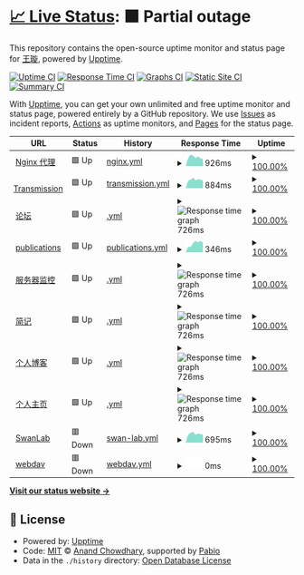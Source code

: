 # [📈 Live Status](https://shaoyaoqian.github.io/uptime): <!--live status--> **🟧 Partial outage**

This repository contains the open-source uptime monitor and status page for [王璇](https://blog.pengfeima.cn), powered by [Upptime](https://github.com/upptime/upptime).

[![Uptime CI](https://github.com/shaoyaoqian/uptime/workflows/Uptime%20CI/badge.svg)](https://github.com/shaoyaoqian/uptime/actions?query=workflow%3A%22Uptime+CI%22)
[![Response Time CI](https://github.com/shaoyaoqian/uptime/workflows/Response%20Time%20CI/badge.svg)](https://github.com/shaoyaoqian/uptime/actions?query=workflow%3A%22Response+Time+CI%22)
[![Graphs CI](https://github.com/shaoyaoqian/uptime/workflows/Graphs%20CI/badge.svg)](https://github.com/shaoyaoqian/uptime/actions?query=workflow%3A%22Graphs+CI%22)
[![Static Site CI](https://github.com/shaoyaoqian/uptime/workflows/Static%20Site%20CI/badge.svg)](https://github.com/shaoyaoqian/uptime/actions?query=workflow%3A%22Static+Site+CI%22)
[![Summary CI](https://github.com/shaoyaoqian/uptime/workflows/Summary%20CI/badge.svg)](https://github.com/shaoyaoqian/uptime/actions?query=workflow%3A%22Summary+CI%22)

With [Upptime](https://upptime.js.org), you can get your own unlimited and free uptime monitor and status page, powered entirely by a GitHub repository. We use [Issues](https://github.com/shaoyaoqian/uptime/issues) as incident reports, [Actions](https://github.com/shaoyaoqian/uptime/actions) as uptime monitors, and [Pages](https://shaoyaoqian.github.io/uptime) for the status page.

<!--start: status pages-->
<!-- This summary is generated by Upptime (https://github.com/upptime/upptime) -->
<!-- Do not edit this manually, your changes will be overwritten -->
<!-- prettier-ignore -->
| URL | Status | History | Response Time | Uptime |
| --- | ------ | ------- | ------------- | ------ |
| <img alt="" src="https://icons.duckduckgo.com/ip3/proxy.pengfeima.cn.ico" height="13"> [Nginx 代理](https://proxy.pengfeima.cn) | 🟩 Up | [nginx.yml](https://github.com/shaoyaoqian-sites/uptime/commits/HEAD/history/nginx.yml) | <details><summary><img alt="Response time graph" src="./graphs/nginx/response-time-week.png" height="20"> 926ms</summary><br><a href="https://shaoyaoqian-sites.github.io/uptime/history/nginx"><img alt="Response time 913" src="https://img.shields.io/endpoint?url=https%3A%2F%2Fraw.githubusercontent.com%2Fshaoyaoqian-sites%2Fuptime%2FHEAD%2Fapi%2Fnginx%2Fresponse-time.json"></a><br><a href="https://shaoyaoqian-sites.github.io/uptime/history/nginx"><img alt="24-hour response time 741" src="https://img.shields.io/endpoint?url=https%3A%2F%2Fraw.githubusercontent.com%2Fshaoyaoqian-sites%2Fuptime%2FHEAD%2Fapi%2Fnginx%2Fresponse-time-day.json"></a><br><a href="https://shaoyaoqian-sites.github.io/uptime/history/nginx"><img alt="7-day response time 926" src="https://img.shields.io/endpoint?url=https%3A%2F%2Fraw.githubusercontent.com%2Fshaoyaoqian-sites%2Fuptime%2FHEAD%2Fapi%2Fnginx%2Fresponse-time-week.json"></a><br><a href="https://shaoyaoqian-sites.github.io/uptime/history/nginx"><img alt="30-day response time 943" src="https://img.shields.io/endpoint?url=https%3A%2F%2Fraw.githubusercontent.com%2Fshaoyaoqian-sites%2Fuptime%2FHEAD%2Fapi%2Fnginx%2Fresponse-time-month.json"></a><br><a href="https://shaoyaoqian-sites.github.io/uptime/history/nginx"><img alt="1-year response time 913" src="https://img.shields.io/endpoint?url=https%3A%2F%2Fraw.githubusercontent.com%2Fshaoyaoqian-sites%2Fuptime%2FHEAD%2Fapi%2Fnginx%2Fresponse-time-year.json"></a></details> | <details><summary><a href="https://shaoyaoqian-sites.github.io/uptime/history/nginx">100.00%</a></summary><a href="https://shaoyaoqian-sites.github.io/uptime/history/nginx"><img alt="All-time uptime 99.80%" src="https://img.shields.io/endpoint?url=https%3A%2F%2Fraw.githubusercontent.com%2Fshaoyaoqian-sites%2Fuptime%2FHEAD%2Fapi%2Fnginx%2Fuptime.json"></a><br><a href="https://shaoyaoqian-sites.github.io/uptime/history/nginx"><img alt="24-hour uptime 100.00%" src="https://img.shields.io/endpoint?url=https%3A%2F%2Fraw.githubusercontent.com%2Fshaoyaoqian-sites%2Fuptime%2FHEAD%2Fapi%2Fnginx%2Fuptime-day.json"></a><br><a href="https://shaoyaoqian-sites.github.io/uptime/history/nginx"><img alt="7-day uptime 100.00%" src="https://img.shields.io/endpoint?url=https%3A%2F%2Fraw.githubusercontent.com%2Fshaoyaoqian-sites%2Fuptime%2FHEAD%2Fapi%2Fnginx%2Fuptime-week.json"></a><br><a href="https://shaoyaoqian-sites.github.io/uptime/history/nginx"><img alt="30-day uptime 100.00%" src="https://img.shields.io/endpoint?url=https%3A%2F%2Fraw.githubusercontent.com%2Fshaoyaoqian-sites%2Fuptime%2FHEAD%2Fapi%2Fnginx%2Fuptime-month.json"></a><br><a href="https://shaoyaoqian-sites.github.io/uptime/history/nginx"><img alt="1-year uptime 99.80%" src="https://img.shields.io/endpoint?url=https%3A%2F%2Fraw.githubusercontent.com%2Fshaoyaoqian-sites%2Fuptime%2FHEAD%2Fapi%2Fnginx%2Fuptime-year.json"></a></details>
| <img alt="" src="https://icons.duckduckgo.com/ip3/transmission.pengfeima.cn.ico" height="13"> [Transmission](https://transmission.pengfeima.cn) | 🟩 Up | [transmission.yml](https://github.com/shaoyaoqian-sites/uptime/commits/HEAD/history/transmission.yml) | <details><summary><img alt="Response time graph" src="./graphs/transmission/response-time-week.png" height="20"> 884ms</summary><br><a href="https://shaoyaoqian-sites.github.io/uptime/history/transmission"><img alt="Response time 953" src="https://img.shields.io/endpoint?url=https%3A%2F%2Fraw.githubusercontent.com%2Fshaoyaoqian-sites%2Fuptime%2FHEAD%2Fapi%2Ftransmission%2Fresponse-time.json"></a><br><a href="https://shaoyaoqian-sites.github.io/uptime/history/transmission"><img alt="24-hour response time 828" src="https://img.shields.io/endpoint?url=https%3A%2F%2Fraw.githubusercontent.com%2Fshaoyaoqian-sites%2Fuptime%2FHEAD%2Fapi%2Ftransmission%2Fresponse-time-day.json"></a><br><a href="https://shaoyaoqian-sites.github.io/uptime/history/transmission"><img alt="7-day response time 884" src="https://img.shields.io/endpoint?url=https%3A%2F%2Fraw.githubusercontent.com%2Fshaoyaoqian-sites%2Fuptime%2FHEAD%2Fapi%2Ftransmission%2Fresponse-time-week.json"></a><br><a href="https://shaoyaoqian-sites.github.io/uptime/history/transmission"><img alt="30-day response time 1047" src="https://img.shields.io/endpoint?url=https%3A%2F%2Fraw.githubusercontent.com%2Fshaoyaoqian-sites%2Fuptime%2FHEAD%2Fapi%2Ftransmission%2Fresponse-time-month.json"></a><br><a href="https://shaoyaoqian-sites.github.io/uptime/history/transmission"><img alt="1-year response time 953" src="https://img.shields.io/endpoint?url=https%3A%2F%2Fraw.githubusercontent.com%2Fshaoyaoqian-sites%2Fuptime%2FHEAD%2Fapi%2Ftransmission%2Fresponse-time-year.json"></a></details> | <details><summary><a href="https://shaoyaoqian-sites.github.io/uptime/history/transmission">100.00%</a></summary><a href="https://shaoyaoqian-sites.github.io/uptime/history/transmission"><img alt="All-time uptime 99.97%" src="https://img.shields.io/endpoint?url=https%3A%2F%2Fraw.githubusercontent.com%2Fshaoyaoqian-sites%2Fuptime%2FHEAD%2Fapi%2Ftransmission%2Fuptime.json"></a><br><a href="https://shaoyaoqian-sites.github.io/uptime/history/transmission"><img alt="24-hour uptime 100.00%" src="https://img.shields.io/endpoint?url=https%3A%2F%2Fraw.githubusercontent.com%2Fshaoyaoqian-sites%2Fuptime%2FHEAD%2Fapi%2Ftransmission%2Fuptime-day.json"></a><br><a href="https://shaoyaoqian-sites.github.io/uptime/history/transmission"><img alt="7-day uptime 100.00%" src="https://img.shields.io/endpoint?url=https%3A%2F%2Fraw.githubusercontent.com%2Fshaoyaoqian-sites%2Fuptime%2FHEAD%2Fapi%2Ftransmission%2Fuptime-week.json"></a><br><a href="https://shaoyaoqian-sites.github.io/uptime/history/transmission"><img alt="30-day uptime 100.00%" src="https://img.shields.io/endpoint?url=https%3A%2F%2Fraw.githubusercontent.com%2Fshaoyaoqian-sites%2Fuptime%2FHEAD%2Fapi%2Ftransmission%2Fuptime-month.json"></a><br><a href="https://shaoyaoqian-sites.github.io/uptime/history/transmission"><img alt="1-year uptime 99.97%" src="https://img.shields.io/endpoint?url=https%3A%2F%2Fraw.githubusercontent.com%2Fshaoyaoqian-sites%2Fuptime%2FHEAD%2Fapi%2Ftransmission%2Fuptime-year.json"></a></details>
| <img alt="" src="https://icons.duckduckgo.com/ip3/talk.pengfeima.cn.ico" height="13"> [论坛](https://talk.pengfeima.cn) | 🟩 Up | [.yml](https://github.com/shaoyaoqian-sites/uptime/commits/HEAD/history/.yml) | <details><summary><img alt="Response time graph" src="./graphs//response-time-week.png" height="20"> 726ms</summary><br><a href="https://shaoyaoqian-sites.github.io/uptime/history/"><img alt="Response time 787" src="https://img.shields.io/endpoint?url=https%3A%2F%2Fraw.githubusercontent.com%2Fshaoyaoqian-sites%2Fuptime%2FHEAD%2Fapi%2F%2Fresponse-time.json"></a><br><a href="https://shaoyaoqian-sites.github.io/uptime/history/"><img alt="24-hour response time 616" src="https://img.shields.io/endpoint?url=https%3A%2F%2Fraw.githubusercontent.com%2Fshaoyaoqian-sites%2Fuptime%2FHEAD%2Fapi%2F%2Fresponse-time-day.json"></a><br><a href="https://shaoyaoqian-sites.github.io/uptime/history/"><img alt="7-day response time 726" src="https://img.shields.io/endpoint?url=https%3A%2F%2Fraw.githubusercontent.com%2Fshaoyaoqian-sites%2Fuptime%2FHEAD%2Fapi%2F%2Fresponse-time-week.json"></a><br><a href="https://shaoyaoqian-sites.github.io/uptime/history/"><img alt="30-day response time 786" src="https://img.shields.io/endpoint?url=https%3A%2F%2Fraw.githubusercontent.com%2Fshaoyaoqian-sites%2Fuptime%2FHEAD%2Fapi%2F%2Fresponse-time-month.json"></a><br><a href="https://shaoyaoqian-sites.github.io/uptime/history/"><img alt="1-year response time 787" src="https://img.shields.io/endpoint?url=https%3A%2F%2Fraw.githubusercontent.com%2Fshaoyaoqian-sites%2Fuptime%2FHEAD%2Fapi%2F%2Fresponse-time-year.json"></a></details> | <details><summary><a href="https://shaoyaoqian-sites.github.io/uptime/history/">100.00%</a></summary><a href="https://shaoyaoqian-sites.github.io/uptime/history/"><img alt="All-time uptime 56.16%" src="https://img.shields.io/endpoint?url=https%3A%2F%2Fraw.githubusercontent.com%2Fshaoyaoqian-sites%2Fuptime%2FHEAD%2Fapi%2F%2Fuptime.json"></a><br><a href="https://shaoyaoqian-sites.github.io/uptime/history/"><img alt="24-hour uptime 100.00%" src="https://img.shields.io/endpoint?url=https%3A%2F%2Fraw.githubusercontent.com%2Fshaoyaoqian-sites%2Fuptime%2FHEAD%2Fapi%2F%2Fuptime-day.json"></a><br><a href="https://shaoyaoqian-sites.github.io/uptime/history/"><img alt="7-day uptime 100.00%" src="https://img.shields.io/endpoint?url=https%3A%2F%2Fraw.githubusercontent.com%2Fshaoyaoqian-sites%2Fuptime%2FHEAD%2Fapi%2F%2Fuptime-week.json"></a><br><a href="https://shaoyaoqian-sites.github.io/uptime/history/"><img alt="30-day uptime 100.00%" src="https://img.shields.io/endpoint?url=https%3A%2F%2Fraw.githubusercontent.com%2Fshaoyaoqian-sites%2Fuptime%2FHEAD%2Fapi%2F%2Fuptime-month.json"></a><br><a href="https://shaoyaoqian-sites.github.io/uptime/history/"><img alt="1-year uptime 56.16%" src="https://img.shields.io/endpoint?url=https%3A%2F%2Fraw.githubusercontent.com%2Fshaoyaoqian-sites%2Fuptime%2FHEAD%2Fapi%2F%2Fuptime-year.json"></a></details>
| <img alt="" src="https://icons.duckduckgo.com/ip3/publications.pengfeima.cn.ico" height="13"> [publications](https://publications.pengfeima.cn/publications) | 🟩 Up | [publications.yml](https://github.com/shaoyaoqian-sites/uptime/commits/HEAD/history/publications.yml) | <details><summary><img alt="Response time graph" src="./graphs/publications/response-time-week.png" height="20"> 346ms</summary><br><a href="https://shaoyaoqian-sites.github.io/uptime/history/publications"><img alt="Response time 324" src="https://img.shields.io/endpoint?url=https%3A%2F%2Fraw.githubusercontent.com%2Fshaoyaoqian-sites%2Fuptime%2FHEAD%2Fapi%2Fpublications%2Fresponse-time.json"></a><br><a href="https://shaoyaoqian-sites.github.io/uptime/history/publications"><img alt="24-hour response time 382" src="https://img.shields.io/endpoint?url=https%3A%2F%2Fraw.githubusercontent.com%2Fshaoyaoqian-sites%2Fuptime%2FHEAD%2Fapi%2Fpublications%2Fresponse-time-day.json"></a><br><a href="https://shaoyaoqian-sites.github.io/uptime/history/publications"><img alt="7-day response time 346" src="https://img.shields.io/endpoint?url=https%3A%2F%2Fraw.githubusercontent.com%2Fshaoyaoqian-sites%2Fuptime%2FHEAD%2Fapi%2Fpublications%2Fresponse-time-week.json"></a><br><a href="https://shaoyaoqian-sites.github.io/uptime/history/publications"><img alt="30-day response time 374" src="https://img.shields.io/endpoint?url=https%3A%2F%2Fraw.githubusercontent.com%2Fshaoyaoqian-sites%2Fuptime%2FHEAD%2Fapi%2Fpublications%2Fresponse-time-month.json"></a><br><a href="https://shaoyaoqian-sites.github.io/uptime/history/publications"><img alt="1-year response time 324" src="https://img.shields.io/endpoint?url=https%3A%2F%2Fraw.githubusercontent.com%2Fshaoyaoqian-sites%2Fuptime%2FHEAD%2Fapi%2Fpublications%2Fresponse-time-year.json"></a></details> | <details><summary><a href="https://shaoyaoqian-sites.github.io/uptime/history/publications">100.00%</a></summary><a href="https://shaoyaoqian-sites.github.io/uptime/history/publications"><img alt="All-time uptime 73.13%" src="https://img.shields.io/endpoint?url=https%3A%2F%2Fraw.githubusercontent.com%2Fshaoyaoqian-sites%2Fuptime%2FHEAD%2Fapi%2Fpublications%2Fuptime.json"></a><br><a href="https://shaoyaoqian-sites.github.io/uptime/history/publications"><img alt="24-hour uptime 100.00%" src="https://img.shields.io/endpoint?url=https%3A%2F%2Fraw.githubusercontent.com%2Fshaoyaoqian-sites%2Fuptime%2FHEAD%2Fapi%2Fpublications%2Fuptime-day.json"></a><br><a href="https://shaoyaoqian-sites.github.io/uptime/history/publications"><img alt="7-day uptime 100.00%" src="https://img.shields.io/endpoint?url=https%3A%2F%2Fraw.githubusercontent.com%2Fshaoyaoqian-sites%2Fuptime%2FHEAD%2Fapi%2Fpublications%2Fuptime-week.json"></a><br><a href="https://shaoyaoqian-sites.github.io/uptime/history/publications"><img alt="30-day uptime 100.00%" src="https://img.shields.io/endpoint?url=https%3A%2F%2Fraw.githubusercontent.com%2Fshaoyaoqian-sites%2Fuptime%2FHEAD%2Fapi%2Fpublications%2Fuptime-month.json"></a><br><a href="https://shaoyaoqian-sites.github.io/uptime/history/publications"><img alt="1-year uptime 73.13%" src="https://img.shields.io/endpoint?url=https%3A%2F%2Fraw.githubusercontent.com%2Fshaoyaoqian-sites%2Fuptime%2FHEAD%2Fapi%2Fpublications%2Fuptime-year.json"></a></details>
| <img alt="" src="https://icons.duckduckgo.com/ip3/beszel.pengfeima.cn.ico" height="13"> [服务器监控](https://beszel.pengfeima.cn) | 🟩 Up | [.yml](https://github.com/shaoyaoqian-sites/uptime/commits/HEAD/history/.yml) | <details><summary><img alt="Response time graph" src="./graphs//response-time-week.png" height="20"> 726ms</summary><br><a href="https://shaoyaoqian-sites.github.io/uptime/history/"><img alt="Response time 787" src="https://img.shields.io/endpoint?url=https%3A%2F%2Fraw.githubusercontent.com%2Fshaoyaoqian-sites%2Fuptime%2FHEAD%2Fapi%2F%2Fresponse-time.json"></a><br><a href="https://shaoyaoqian-sites.github.io/uptime/history/"><img alt="24-hour response time 616" src="https://img.shields.io/endpoint?url=https%3A%2F%2Fraw.githubusercontent.com%2Fshaoyaoqian-sites%2Fuptime%2FHEAD%2Fapi%2F%2Fresponse-time-day.json"></a><br><a href="https://shaoyaoqian-sites.github.io/uptime/history/"><img alt="7-day response time 726" src="https://img.shields.io/endpoint?url=https%3A%2F%2Fraw.githubusercontent.com%2Fshaoyaoqian-sites%2Fuptime%2FHEAD%2Fapi%2F%2Fresponse-time-week.json"></a><br><a href="https://shaoyaoqian-sites.github.io/uptime/history/"><img alt="30-day response time 786" src="https://img.shields.io/endpoint?url=https%3A%2F%2Fraw.githubusercontent.com%2Fshaoyaoqian-sites%2Fuptime%2FHEAD%2Fapi%2F%2Fresponse-time-month.json"></a><br><a href="https://shaoyaoqian-sites.github.io/uptime/history/"><img alt="1-year response time 787" src="https://img.shields.io/endpoint?url=https%3A%2F%2Fraw.githubusercontent.com%2Fshaoyaoqian-sites%2Fuptime%2FHEAD%2Fapi%2F%2Fresponse-time-year.json"></a></details> | <details><summary><a href="https://shaoyaoqian-sites.github.io/uptime/history/">100.00%</a></summary><a href="https://shaoyaoqian-sites.github.io/uptime/history/"><img alt="All-time uptime 56.16%" src="https://img.shields.io/endpoint?url=https%3A%2F%2Fraw.githubusercontent.com%2Fshaoyaoqian-sites%2Fuptime%2FHEAD%2Fapi%2F%2Fuptime.json"></a><br><a href="https://shaoyaoqian-sites.github.io/uptime/history/"><img alt="24-hour uptime 100.00%" src="https://img.shields.io/endpoint?url=https%3A%2F%2Fraw.githubusercontent.com%2Fshaoyaoqian-sites%2Fuptime%2FHEAD%2Fapi%2F%2Fuptime-day.json"></a><br><a href="https://shaoyaoqian-sites.github.io/uptime/history/"><img alt="7-day uptime 100.00%" src="https://img.shields.io/endpoint?url=https%3A%2F%2Fraw.githubusercontent.com%2Fshaoyaoqian-sites%2Fuptime%2FHEAD%2Fapi%2F%2Fuptime-week.json"></a><br><a href="https://shaoyaoqian-sites.github.io/uptime/history/"><img alt="30-day uptime 100.00%" src="https://img.shields.io/endpoint?url=https%3A%2F%2Fraw.githubusercontent.com%2Fshaoyaoqian-sites%2Fuptime%2FHEAD%2Fapi%2F%2Fuptime-month.json"></a><br><a href="https://shaoyaoqian-sites.github.io/uptime/history/"><img alt="1-year uptime 56.16%" src="https://img.shields.io/endpoint?url=https%3A%2F%2Fraw.githubusercontent.com%2Fshaoyaoqian-sites%2Fuptime%2FHEAD%2Fapi%2F%2Fuptime-year.json"></a></details>
| <img alt="" src="https://icons.duckduckgo.com/ip3/memory.pengfeima.cn.ico" height="13"> [简记](https://memory.pengfeima.cn) | 🟩 Up | [.yml](https://github.com/shaoyaoqian-sites/uptime/commits/HEAD/history/.yml) | <details><summary><img alt="Response time graph" src="./graphs//response-time-week.png" height="20"> 726ms</summary><br><a href="https://shaoyaoqian-sites.github.io/uptime/history/"><img alt="Response time 787" src="https://img.shields.io/endpoint?url=https%3A%2F%2Fraw.githubusercontent.com%2Fshaoyaoqian-sites%2Fuptime%2FHEAD%2Fapi%2F%2Fresponse-time.json"></a><br><a href="https://shaoyaoqian-sites.github.io/uptime/history/"><img alt="24-hour response time 616" src="https://img.shields.io/endpoint?url=https%3A%2F%2Fraw.githubusercontent.com%2Fshaoyaoqian-sites%2Fuptime%2FHEAD%2Fapi%2F%2Fresponse-time-day.json"></a><br><a href="https://shaoyaoqian-sites.github.io/uptime/history/"><img alt="7-day response time 726" src="https://img.shields.io/endpoint?url=https%3A%2F%2Fraw.githubusercontent.com%2Fshaoyaoqian-sites%2Fuptime%2FHEAD%2Fapi%2F%2Fresponse-time-week.json"></a><br><a href="https://shaoyaoqian-sites.github.io/uptime/history/"><img alt="30-day response time 786" src="https://img.shields.io/endpoint?url=https%3A%2F%2Fraw.githubusercontent.com%2Fshaoyaoqian-sites%2Fuptime%2FHEAD%2Fapi%2F%2Fresponse-time-month.json"></a><br><a href="https://shaoyaoqian-sites.github.io/uptime/history/"><img alt="1-year response time 787" src="https://img.shields.io/endpoint?url=https%3A%2F%2Fraw.githubusercontent.com%2Fshaoyaoqian-sites%2Fuptime%2FHEAD%2Fapi%2F%2Fresponse-time-year.json"></a></details> | <details><summary><a href="https://shaoyaoqian-sites.github.io/uptime/history/">100.00%</a></summary><a href="https://shaoyaoqian-sites.github.io/uptime/history/"><img alt="All-time uptime 56.16%" src="https://img.shields.io/endpoint?url=https%3A%2F%2Fraw.githubusercontent.com%2Fshaoyaoqian-sites%2Fuptime%2FHEAD%2Fapi%2F%2Fuptime.json"></a><br><a href="https://shaoyaoqian-sites.github.io/uptime/history/"><img alt="24-hour uptime 100.00%" src="https://img.shields.io/endpoint?url=https%3A%2F%2Fraw.githubusercontent.com%2Fshaoyaoqian-sites%2Fuptime%2FHEAD%2Fapi%2F%2Fuptime-day.json"></a><br><a href="https://shaoyaoqian-sites.github.io/uptime/history/"><img alt="7-day uptime 100.00%" src="https://img.shields.io/endpoint?url=https%3A%2F%2Fraw.githubusercontent.com%2Fshaoyaoqian-sites%2Fuptime%2FHEAD%2Fapi%2F%2Fuptime-week.json"></a><br><a href="https://shaoyaoqian-sites.github.io/uptime/history/"><img alt="30-day uptime 100.00%" src="https://img.shields.io/endpoint?url=https%3A%2F%2Fraw.githubusercontent.com%2Fshaoyaoqian-sites%2Fuptime%2FHEAD%2Fapi%2F%2Fuptime-month.json"></a><br><a href="https://shaoyaoqian-sites.github.io/uptime/history/"><img alt="1-year uptime 56.16%" src="https://img.shields.io/endpoint?url=https%3A%2F%2Fraw.githubusercontent.com%2Fshaoyaoqian-sites%2Fuptime%2FHEAD%2Fapi%2F%2Fuptime-year.json"></a></details>
| <img alt="" src="https://icons.duckduckgo.com/ip3/blog.pengfeima.cn.ico" height="13"> [个人博客](https://blog.pengfeima.cn) | 🟩 Up | [.yml](https://github.com/shaoyaoqian-sites/uptime/commits/HEAD/history/.yml) | <details><summary><img alt="Response time graph" src="./graphs//response-time-week.png" height="20"> 726ms</summary><br><a href="https://shaoyaoqian-sites.github.io/uptime/history/"><img alt="Response time 787" src="https://img.shields.io/endpoint?url=https%3A%2F%2Fraw.githubusercontent.com%2Fshaoyaoqian-sites%2Fuptime%2FHEAD%2Fapi%2F%2Fresponse-time.json"></a><br><a href="https://shaoyaoqian-sites.github.io/uptime/history/"><img alt="24-hour response time 616" src="https://img.shields.io/endpoint?url=https%3A%2F%2Fraw.githubusercontent.com%2Fshaoyaoqian-sites%2Fuptime%2FHEAD%2Fapi%2F%2Fresponse-time-day.json"></a><br><a href="https://shaoyaoqian-sites.github.io/uptime/history/"><img alt="7-day response time 726" src="https://img.shields.io/endpoint?url=https%3A%2F%2Fraw.githubusercontent.com%2Fshaoyaoqian-sites%2Fuptime%2FHEAD%2Fapi%2F%2Fresponse-time-week.json"></a><br><a href="https://shaoyaoqian-sites.github.io/uptime/history/"><img alt="30-day response time 786" src="https://img.shields.io/endpoint?url=https%3A%2F%2Fraw.githubusercontent.com%2Fshaoyaoqian-sites%2Fuptime%2FHEAD%2Fapi%2F%2Fresponse-time-month.json"></a><br><a href="https://shaoyaoqian-sites.github.io/uptime/history/"><img alt="1-year response time 787" src="https://img.shields.io/endpoint?url=https%3A%2F%2Fraw.githubusercontent.com%2Fshaoyaoqian-sites%2Fuptime%2FHEAD%2Fapi%2F%2Fresponse-time-year.json"></a></details> | <details><summary><a href="https://shaoyaoqian-sites.github.io/uptime/history/">100.00%</a></summary><a href="https://shaoyaoqian-sites.github.io/uptime/history/"><img alt="All-time uptime 56.16%" src="https://img.shields.io/endpoint?url=https%3A%2F%2Fraw.githubusercontent.com%2Fshaoyaoqian-sites%2Fuptime%2FHEAD%2Fapi%2F%2Fuptime.json"></a><br><a href="https://shaoyaoqian-sites.github.io/uptime/history/"><img alt="24-hour uptime 100.00%" src="https://img.shields.io/endpoint?url=https%3A%2F%2Fraw.githubusercontent.com%2Fshaoyaoqian-sites%2Fuptime%2FHEAD%2Fapi%2F%2Fuptime-day.json"></a><br><a href="https://shaoyaoqian-sites.github.io/uptime/history/"><img alt="7-day uptime 100.00%" src="https://img.shields.io/endpoint?url=https%3A%2F%2Fraw.githubusercontent.com%2Fshaoyaoqian-sites%2Fuptime%2FHEAD%2Fapi%2F%2Fuptime-week.json"></a><br><a href="https://shaoyaoqian-sites.github.io/uptime/history/"><img alt="30-day uptime 100.00%" src="https://img.shields.io/endpoint?url=https%3A%2F%2Fraw.githubusercontent.com%2Fshaoyaoqian-sites%2Fuptime%2FHEAD%2Fapi%2F%2Fuptime-month.json"></a><br><a href="https://shaoyaoqian-sites.github.io/uptime/history/"><img alt="1-year uptime 56.16%" src="https://img.shields.io/endpoint?url=https%3A%2F%2Fraw.githubusercontent.com%2Fshaoyaoqian-sites%2Fuptime%2FHEAD%2Fapi%2F%2Fuptime-year.json"></a></details>
| <img alt="" src="https://icons.duckduckgo.com/ip3/pengfeima.cn.ico" height="13"> [个人主页](https://pengfeima.cn) | 🟩 Up | [.yml](https://github.com/shaoyaoqian-sites/uptime/commits/HEAD/history/.yml) | <details><summary><img alt="Response time graph" src="./graphs//response-time-week.png" height="20"> 726ms</summary><br><a href="https://shaoyaoqian-sites.github.io/uptime/history/"><img alt="Response time 787" src="https://img.shields.io/endpoint?url=https%3A%2F%2Fraw.githubusercontent.com%2Fshaoyaoqian-sites%2Fuptime%2FHEAD%2Fapi%2F%2Fresponse-time.json"></a><br><a href="https://shaoyaoqian-sites.github.io/uptime/history/"><img alt="24-hour response time 616" src="https://img.shields.io/endpoint?url=https%3A%2F%2Fraw.githubusercontent.com%2Fshaoyaoqian-sites%2Fuptime%2FHEAD%2Fapi%2F%2Fresponse-time-day.json"></a><br><a href="https://shaoyaoqian-sites.github.io/uptime/history/"><img alt="7-day response time 726" src="https://img.shields.io/endpoint?url=https%3A%2F%2Fraw.githubusercontent.com%2Fshaoyaoqian-sites%2Fuptime%2FHEAD%2Fapi%2F%2Fresponse-time-week.json"></a><br><a href="https://shaoyaoqian-sites.github.io/uptime/history/"><img alt="30-day response time 786" src="https://img.shields.io/endpoint?url=https%3A%2F%2Fraw.githubusercontent.com%2Fshaoyaoqian-sites%2Fuptime%2FHEAD%2Fapi%2F%2Fresponse-time-month.json"></a><br><a href="https://shaoyaoqian-sites.github.io/uptime/history/"><img alt="1-year response time 787" src="https://img.shields.io/endpoint?url=https%3A%2F%2Fraw.githubusercontent.com%2Fshaoyaoqian-sites%2Fuptime%2FHEAD%2Fapi%2F%2Fresponse-time-year.json"></a></details> | <details><summary><a href="https://shaoyaoqian-sites.github.io/uptime/history/">100.00%</a></summary><a href="https://shaoyaoqian-sites.github.io/uptime/history/"><img alt="All-time uptime 56.16%" src="https://img.shields.io/endpoint?url=https%3A%2F%2Fraw.githubusercontent.com%2Fshaoyaoqian-sites%2Fuptime%2FHEAD%2Fapi%2F%2Fuptime.json"></a><br><a href="https://shaoyaoqian-sites.github.io/uptime/history/"><img alt="24-hour uptime 100.00%" src="https://img.shields.io/endpoint?url=https%3A%2F%2Fraw.githubusercontent.com%2Fshaoyaoqian-sites%2Fuptime%2FHEAD%2Fapi%2F%2Fuptime-day.json"></a><br><a href="https://shaoyaoqian-sites.github.io/uptime/history/"><img alt="7-day uptime 100.00%" src="https://img.shields.io/endpoint?url=https%3A%2F%2Fraw.githubusercontent.com%2Fshaoyaoqian-sites%2Fuptime%2FHEAD%2Fapi%2F%2Fuptime-week.json"></a><br><a href="https://shaoyaoqian-sites.github.io/uptime/history/"><img alt="30-day uptime 100.00%" src="https://img.shields.io/endpoint?url=https%3A%2F%2Fraw.githubusercontent.com%2Fshaoyaoqian-sites%2Fuptime%2FHEAD%2Fapi%2F%2Fuptime-month.json"></a><br><a href="https://shaoyaoqian-sites.github.io/uptime/history/"><img alt="1-year uptime 56.16%" src="https://img.shields.io/endpoint?url=https%3A%2F%2Fraw.githubusercontent.com%2Fshaoyaoqian-sites%2Fuptime%2FHEAD%2Fapi%2F%2Fuptime-year.json"></a></details>
| <img alt="" src="https://icons.duckduckgo.com/ip3/swanlab.pengfeima.cn.ico" height="13"> [SwanLab](https://swanlab.pengfeima.cn) | 🟥 Down | [swan-lab.yml](https://github.com/shaoyaoqian-sites/uptime/commits/HEAD/history/swan-lab.yml) | <details><summary><img alt="Response time graph" src="./graphs/swan-lab/response-time-week.png" height="20"> 695ms</summary><br><a href="https://shaoyaoqian-sites.github.io/uptime/history/swan-lab"><img alt="Response time 1182" src="https://img.shields.io/endpoint?url=https%3A%2F%2Fraw.githubusercontent.com%2Fshaoyaoqian-sites%2Fuptime%2FHEAD%2Fapi%2Fswan-lab%2Fresponse-time.json"></a><br><a href="https://shaoyaoqian-sites.github.io/uptime/history/swan-lab"><img alt="24-hour response time 646" src="https://img.shields.io/endpoint?url=https%3A%2F%2Fraw.githubusercontent.com%2Fshaoyaoqian-sites%2Fuptime%2FHEAD%2Fapi%2Fswan-lab%2Fresponse-time-day.json"></a><br><a href="https://shaoyaoqian-sites.github.io/uptime/history/swan-lab"><img alt="7-day response time 695" src="https://img.shields.io/endpoint?url=https%3A%2F%2Fraw.githubusercontent.com%2Fshaoyaoqian-sites%2Fuptime%2FHEAD%2Fapi%2Fswan-lab%2Fresponse-time-week.json"></a><br><a href="https://shaoyaoqian-sites.github.io/uptime/history/swan-lab"><img alt="30-day response time 780" src="https://img.shields.io/endpoint?url=https%3A%2F%2Fraw.githubusercontent.com%2Fshaoyaoqian-sites%2Fuptime%2FHEAD%2Fapi%2Fswan-lab%2Fresponse-time-month.json"></a><br><a href="https://shaoyaoqian-sites.github.io/uptime/history/swan-lab"><img alt="1-year response time 1182" src="https://img.shields.io/endpoint?url=https%3A%2F%2Fraw.githubusercontent.com%2Fshaoyaoqian-sites%2Fuptime%2FHEAD%2Fapi%2Fswan-lab%2Fresponse-time-year.json"></a></details> | <details><summary><a href="https://shaoyaoqian-sites.github.io/uptime/history/swan-lab">100.00%</a></summary><a href="https://shaoyaoqian-sites.github.io/uptime/history/swan-lab"><img alt="All-time uptime 95.89%" src="https://img.shields.io/endpoint?url=https%3A%2F%2Fraw.githubusercontent.com%2Fshaoyaoqian-sites%2Fuptime%2FHEAD%2Fapi%2Fswan-lab%2Fuptime.json"></a><br><a href="https://shaoyaoqian-sites.github.io/uptime/history/swan-lab"><img alt="24-hour uptime 100.00%" src="https://img.shields.io/endpoint?url=https%3A%2F%2Fraw.githubusercontent.com%2Fshaoyaoqian-sites%2Fuptime%2FHEAD%2Fapi%2Fswan-lab%2Fuptime-day.json"></a><br><a href="https://shaoyaoqian-sites.github.io/uptime/history/swan-lab"><img alt="7-day uptime 100.00%" src="https://img.shields.io/endpoint?url=https%3A%2F%2Fraw.githubusercontent.com%2Fshaoyaoqian-sites%2Fuptime%2FHEAD%2Fapi%2Fswan-lab%2Fuptime-week.json"></a><br><a href="https://shaoyaoqian-sites.github.io/uptime/history/swan-lab"><img alt="30-day uptime 100.00%" src="https://img.shields.io/endpoint?url=https%3A%2F%2Fraw.githubusercontent.com%2Fshaoyaoqian-sites%2Fuptime%2FHEAD%2Fapi%2Fswan-lab%2Fuptime-month.json"></a><br><a href="https://shaoyaoqian-sites.github.io/uptime/history/swan-lab"><img alt="1-year uptime 95.89%" src="https://img.shields.io/endpoint?url=https%3A%2F%2Fraw.githubusercontent.com%2Fshaoyaoqian-sites%2Fuptime%2FHEAD%2Fapi%2Fswan-lab%2Fuptime-year.json"></a></details>
| <img alt="" src="https://icons.duckduckgo.com/ip3/webdav.pengfeima.cn.ico" height="13"> [webdav](https://webdav.pengfeima.cn) | 🟥 Down | [webdav.yml](https://github.com/shaoyaoqian-sites/uptime/commits/HEAD/history/webdav.yml) | <details><summary><img alt="Response time graph" src="./graphs/webdav/response-time-week.png" height="20"> 0ms</summary><br><a href="https://shaoyaoqian-sites.github.io/uptime/history/webdav"><img alt="Response time 0" src="https://img.shields.io/endpoint?url=https%3A%2F%2Fraw.githubusercontent.com%2Fshaoyaoqian-sites%2Fuptime%2FHEAD%2Fapi%2Fwebdav%2Fresponse-time.json"></a><br><a href="https://shaoyaoqian-sites.github.io/uptime/history/webdav"><img alt="24-hour response time 0" src="https://img.shields.io/endpoint?url=https%3A%2F%2Fraw.githubusercontent.com%2Fshaoyaoqian-sites%2Fuptime%2FHEAD%2Fapi%2Fwebdav%2Fresponse-time-day.json"></a><br><a href="https://shaoyaoqian-sites.github.io/uptime/history/webdav"><img alt="7-day response time 0" src="https://img.shields.io/endpoint?url=https%3A%2F%2Fraw.githubusercontent.com%2Fshaoyaoqian-sites%2Fuptime%2FHEAD%2Fapi%2Fwebdav%2Fresponse-time-week.json"></a><br><a href="https://shaoyaoqian-sites.github.io/uptime/history/webdav"><img alt="30-day response time 0" src="https://img.shields.io/endpoint?url=https%3A%2F%2Fraw.githubusercontent.com%2Fshaoyaoqian-sites%2Fuptime%2FHEAD%2Fapi%2Fwebdav%2Fresponse-time-month.json"></a><br><a href="https://shaoyaoqian-sites.github.io/uptime/history/webdav"><img alt="1-year response time 0" src="https://img.shields.io/endpoint?url=https%3A%2F%2Fraw.githubusercontent.com%2Fshaoyaoqian-sites%2Fuptime%2FHEAD%2Fapi%2Fwebdav%2Fresponse-time-year.json"></a></details> | <details><summary><a href="https://shaoyaoqian-sites.github.io/uptime/history/webdav">100.00%</a></summary><a href="https://shaoyaoqian-sites.github.io/uptime/history/webdav"><img alt="All-time uptime 82.56%" src="https://img.shields.io/endpoint?url=https%3A%2F%2Fraw.githubusercontent.com%2Fshaoyaoqian-sites%2Fuptime%2FHEAD%2Fapi%2Fwebdav%2Fuptime.json"></a><br><a href="https://shaoyaoqian-sites.github.io/uptime/history/webdav"><img alt="24-hour uptime 100.00%" src="https://img.shields.io/endpoint?url=https%3A%2F%2Fraw.githubusercontent.com%2Fshaoyaoqian-sites%2Fuptime%2FHEAD%2Fapi%2Fwebdav%2Fuptime-day.json"></a><br><a href="https://shaoyaoqian-sites.github.io/uptime/history/webdav"><img alt="7-day uptime 100.00%" src="https://img.shields.io/endpoint?url=https%3A%2F%2Fraw.githubusercontent.com%2Fshaoyaoqian-sites%2Fuptime%2FHEAD%2Fapi%2Fwebdav%2Fuptime-week.json"></a><br><a href="https://shaoyaoqian-sites.github.io/uptime/history/webdav"><img alt="30-day uptime 100.00%" src="https://img.shields.io/endpoint?url=https%3A%2F%2Fraw.githubusercontent.com%2Fshaoyaoqian-sites%2Fuptime%2FHEAD%2Fapi%2Fwebdav%2Fuptime-month.json"></a><br><a href="https://shaoyaoqian-sites.github.io/uptime/history/webdav"><img alt="1-year uptime 82.56%" src="https://img.shields.io/endpoint?url=https%3A%2F%2Fraw.githubusercontent.com%2Fshaoyaoqian-sites%2Fuptime%2FHEAD%2Fapi%2Fwebdav%2Fuptime-year.json"></a></details>

<!--end: status pages-->

[**Visit our status website →**](https://shaoyaoqian.github.io/uptime)

## 📄 License

- Powered by: [Upptime](https://github.com/upptime/upptime)
- Code: [MIT](./LICENSE) © [Anand Chowdhary](https://anandchowdhary.com), supported by [Pabio](https://pabio.com)
- Data in the `./history` directory: [Open Database License](https://opendatacommons.org/licenses/odbl/1-0/)
